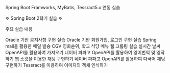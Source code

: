 Spring Boot Framworks, MyBatis, Tessract5.x 연동 실습

𖤐 Spring Boot 2학기 실습 𖤐

주요 실습 내용

Oracle 기반 공지사항 구현 실습
Oracle 기반 회원가입, 로그인 구현 실습
Spring mail을 활용한 메일 발송
CGV 영화순위, 학교 식당 메뉴 웹 크롤링 실습
실시간 날씨 OpenAPI를 활용하여 가져오기
네이버 파파고 OpenAPI를 활용하여 영어번역 및 영작하기
웹 소켓을 이용한 채팅 구현하기
네이버 파파고 OpenAPI를 활용하여 다국어 채팅 구현하기
Tessract를 이용하여 이미지의 객체 인식하기
